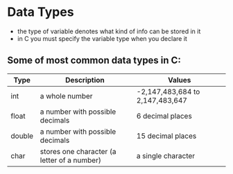 # Data Types

- the type of variable denotes what kind of info can be stored in it
- in C you must specify the variable type when you declare it

## Some of most common data types in C:

| Type | Description | Values |
|------|-------------|--------|
| int | a whole number | -2,147,483,684 to 2,147,483,647 |
| float | a number with possible decimals | 6 decimal places |
| double | a number with possible decimals | 15 decimal places |
|char | stores one character (a letter of a number) | a single character |



